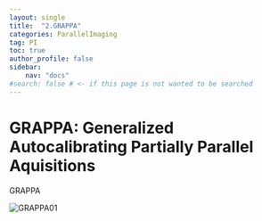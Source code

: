 ```yaml
---
layout: single
title:  "2.GRAPPA"
categories: ParallelImaging
tag: PI
toc: true
author_profile: false
sidebar:
    nav: "docs"
#search: false # <- if this page is not wanted to be searched
---
```


# GRAPPA: Generalized Autocalibrating Partially Parallel Aquisitions

GRAPPA 



![GRAPPA01](C:\1000Falcon-github-blog\1000Falcon.github.io\images\2023-03-29-GRAPPA\GRAPPA01.png)